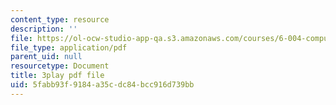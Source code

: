 ```yaml
---
content_type: resource
description: ''
file: https://ol-ocw-studio-app-qa.s3.amazonaws.com/courses/6-004-computation-structures-spring-2017/5fabb93f9184a35cdc84bcc916d739bb_uUKJPnwlbRI.pdf
file_type: application/pdf
parent_uid: null
resourcetype: Document
title: 3play pdf file
uid: 5fabb93f-9184-a35c-dc84-bcc916d739bb
---
```

